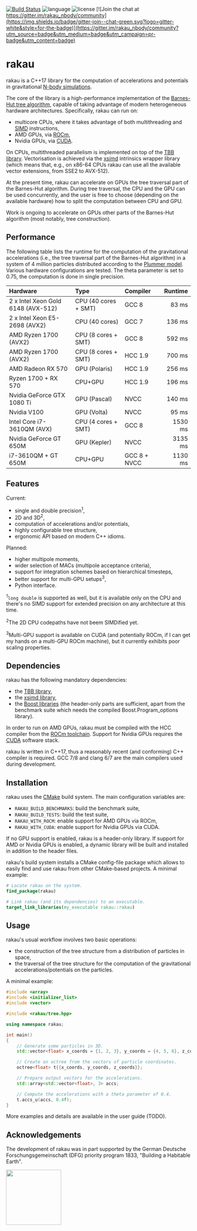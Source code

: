 [![Build Status](https://img.shields.io/travis/bluescarni/rakau/master.svg?logo=travis&style=for-the-badge)](https://travis-ci.org/bluescarni/rakau)
![language](https://img.shields.io/badge/language-C%2B%2B17-red.svg?style=for-the-badge)
![license](https://img.shields.io/badge/license-MPL2-blue.svg?style=for-the-badge)
[![Join the chat at https://gitter.im/rakau_nbody/community](https://img.shields.io/badge/gitter-join--chat-green.svg?logo=gitter-white&style=for-the-badge)](https://gitter.im/rakau_nbody/community?utm_source=badge&utm_medium=badge&utm_campaign=pr-badge&utm_content=badge)

rakau
=====

rakau is a C++17 library for the computation of accelerations and potentials in gravitational
[N-body simulations](https://en.wikipedia.org/wiki/N-body_simulation).

The core of the library is a high-performance implementation of the
[Barnes-Hut tree algorithm](https://en.wikipedia.org/wiki/Barnes%E2%80%93Hut_simulation), capable of
taking advantage of modern heterogeneous hardware architectures. Specifically, rakau can run on:

* multicore CPUs, where it takes advantage of both multithreading and [SIMD](https://en.wikipedia.org/wiki/SIMD) instructions,
* AMD GPUs, via [ROCm](https://rocm.github.io/),
* Nvidia GPUs, via [CUDA](https://en.wikipedia.org/wiki/CUDA).

On CPUs, multithreaded parallelism is implemented on top of the [TBB library](https://www.threadingbuildingblocks.org/).
Vectorisation is achieved via the [xsimd](https://github.com/QuantStack/xsimd) intrinsics wrapper library
(which means that, e.g., on x86-64 CPUs rakau can use all the available vector extensions, from SSE2 to AVX-512).

At the present time, rakau can accelerate on GPUs the tree traversal part of the Barnes-Hut algorithm.
During tree traversal, the CPU and the GPU can be used concurrently, and the user is free to choose
(depending on the available hardware) how to split the computation between CPU and GPU.

Work is ongoing to accelerate on GPUs other parts of the Barnes-Hut algorithm (most notably, tree
construction).

Performance
-----------

The following table lists the runtime for the computation of the gravitational accelerations
(i.e., the tree traversal part of the Barnes-Hut algorithm) in a system of 4 million particles
distributed according to the [Plummer model](https://en.wikipedia.org/wiki/Plummer_model).
Various hardware configurations are tested. The theta parameter is set to 0.75,
the computation is done in single precision.

| Hardware                           | Type                 | Compiler     | Runtime |
| :--------------------------------- | :------------------- | :----------- | ------: |
| 2 x Intel Xeon Gold 6148 (AVX-512) | CPU (40 cores + SMT) | GCC 8        |   83 ms |
| 2 x Intel Xeon E5-2698 (AVX2)      | CPU (40 cores)       | GCC 7        |  136 ms |
| AMD Ryzen 1700 (AVX2)              | CPU (8 cores + SMT)  | GCC 8        |  592 ms |
| AMD Ryzen 1700 (AVX2)              | CPU (8 cores + SMT)  | HCC 1.9      |  700 ms |
| AMD Radeon RX 570                  | GPU (Polaris)        | HCC 1.9      |  256 ms |
| Ryzen 1700 + RX 570                | CPU+GPU              | HCC 1.9      |  196 ms |
| Nvidia GeForce GTX 1080 Ti         | GPU (Pascal)         | NVCC         |  140 ms |
| Nvidia V100                        | GPU (Volta)          | NVCC         |   95 ms |
| Intel Core i7-3610QM (AVX)         | CPU (4 cores + SMT)  | GCC 8        | 1530 ms |
| Nvidia GeForce GT 650M             | GPU (Kepler)         | NVCC         | 3135 ms |
| i7-3610QM + GT 650M                | CPU+GPU              | GCC 8 + NVCC | 1130 ms |

Features
--------

Current:

* single and double precision<sup>1</sup>,
* 2D and 3D<sup>2</sup>,
* computation of accelerations and/or potentials,
* highly configurable tree structure,
* ergonomic API based on modern C++ idioms.

Planned:

* higher multipole moments,
* wider selection of MACs (multipole acceptance criteria),
* support for integration schemes based on hierarchical timesteps,
* better support for multi-GPU setups<sup>3</sup>,
* Python interface.

<sup>1</sup>``long double`` is supported as well,
but it is available only on the CPU and there's no SIMD support for extended precision
on any architecture at this time.

<sup>2</sup>The 2D CPU codepaths have not beem SIMDified yet.

<sup>3</sup>Multi-GPU support is available on CUDA (and potentially ROCm,
if I can get my hands on a multi-GPU ROCm machine), but it currently exhibits poor
scaling properties.

Dependencies
------------

rakau has the following mandatory dependencies:

* the [TBB library](https://www.threadingbuildingblocks.org/),
* the [xsimd library](https://github.com/QuantStack/xsimd),
* the [Boost libraries](https://www.boost.org) (the header-only parts are sufficient,
  apart from the benchmark suite which needs the compiled Boost.Program_options library).

In order to run on AMD GPUs, rakau must be compiled with the HCC compiler from the
[ROCm toolchain](https://rocm.github.io/). Support for Nvidia GPUs requires the
[CUDA](https://en.wikipedia.org/wiki/CUDA) software stack.

rakau is written in C++17, thus a reasonably recent (and conforming) C++ compiler is required.
GCC 7/8 and clang 6/7 are the main compilers used during development.

Installation
------------

rakau uses the [CMake](https://cmake.org/) build system. The main configuration variables
are:

* ``RAKAU_BUILD_BENCHMARKS``: build the benchmark suite,
* ``RAKAU_BUILD_TESTS``: build the test suite,
* ``RAKAU_WITH_ROCM``: enable support for AMD GPUs via ROCm,
* ``RAKAU_WITH_CUDA``: enable support for Nvidia GPUs via CUDA.

If no GPU support is enabled, rakau is a header-only library. If support
for AMD or Nvidia GPUs is enabled, a dynamic library will be built and installed
in addition to the header files.

rakau's build system installs a CMake config-file package which allows to easily
find and use rakau from other CMake-based projects. A minimal example:

```cmake
# Locate rakau on the system.
find_package(rakau)

# Link rakau (and its dependencies) to an executable.
target_link_libraries(my_executable rakau::rakau)
```

Usage
-----

rakau's usual workflow involves two basic operations:

* the construction of the tree structure from a distribution of
  particles in space,
* the traversal of the tree structure for the computation of the
  gravitational accelerations/potentials on the particles.

A minimal example:

```c++
#include <array>
#include <initializer_list>
#include <vector>

#include <rakau/tree.hpp>

using namespace rakau;

int main()
{
    // Generate some particles in 3D.
    std::vector<float> x_coords = {1, 2, 3}, y_coords = {4, 5, 6}, z_coords = {7, 8, 9};

    // Create an octree from the vectors of particle coordinates.
    octree<float> t{{x_coords, y_coords, z_coords}};

    // Prepare output vectors for the accelerations.
    std::array<std::vector<float>, 3> accs;

    // Compute the accelerations with a theta parameter of 0.4.
    t.accs_u(accs, 0.4f);
}
```

More examples and details are available in the user guide (TODO).

Acknowledgements
----------------

The development of rakau was in part supported by the German
Deutsche Forschungsgemeinschaft (DFG) priority program 1833, "Building a Habitable Earth".

<img src="https://github.com/bluescarni/rakau/raw/master/spp1833.png" width="150">

